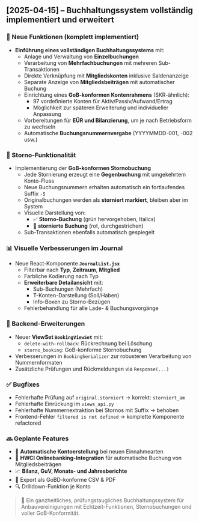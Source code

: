 
## [2025-04-15] – Buchhaltungssystem vollständig implementiert und erweitert

### 🎯 Neue Funktionen (komplett implementiert)

- **Einführung eines vollständigen Buchhaltungssystems** mit:
  - Anlage und Verwaltung von **Einzelbuchungen**
  - Verarbeitung von **Mehrfachbuchungen** mit mehreren Sub-Transaktionen
  - Direkte Verknüpfung mit **Mitgliedskonten** inklusive Saldenanzeige
  - Separate Anzeige von **Mitgliedsbeiträgen** mit automatischer Buchung
  - Einrichtung eines **GoB-konformen Kontenrahmens** (SKR-ähnlich):
    - 97 vordefinierte Konten für Aktiv/Passiv/Aufwand/Ertrag
    - Möglichkeit zur späteren Erweiterung und individueller Anpassung
  - Vorbereitungen für **EÜR und Bilanzierung**, um je nach Betriebsform zu wechseln
  - Automatische **Buchungsnummernvergabe** (YYYYMMDD-001, -002 usw.)

### 🧾 Storno-Funktionalität

- Implementierung der **GoB-konformen Stornobuchung**
  - Jede Stornierung erzeugt eine **Gegenbuchung** mit umgekehrtem Konto-Fluss
  - Neue Buchungsnummern erhalten automatisch ein fortlaufendes Suffix `-S`
  - Originalbuchungen werden als **storniert markiert**, bleiben aber im System
  - Visuelle Darstellung von:
    - ✅ **Storno-Buchung** (grün hervorgehoben, Italics)
    - 🚫 **stornierte Buchung** (rot, durchgestrichen)
  - Sub-Transaktionen ebenfalls automatisch gespiegelt

### 📊 Visuelle Verbesserungen im Journal

- Neue React-Komponente **`JournalList.jsx`**
  - Filterbar nach **Typ**, **Zeitraum**, **Mitglied**
  - Farbliche Kodierung nach Typ
  - **Erweiterbare Detailansicht** mit:
    - Sub-Buchungen (Mehrfach)
    - T-Konten-Darstellung (Soll/Haben)
    - Info-Boxen zu Storno-Bezügen
  - Fehlerbehandlung für alle Lade- & Buchungsvorgänge

### 🔧 Backend-Erweiterungen

- Neuer **ViewSet `BookingViewSet`** mit:
  - `delete-with-rollback`: Rückrechnung bei Löschung
  - `storno_booking`: GoB-konforme Stornobuchung
- Verbesserungen in `BookingSerializer` zur robusteren Verarbeitung von Nummernformaten
- Zusätzliche Prüfungen und Rückmeldungen via `Response(...)`

### ✅ Bugfixes

- Fehlerhafte Prüfung auf `original.storniert` → korrekt: `storniert_am`
- Fehlerhafte Einrückung im `views_api.py`
- Fehlerhafte Nummernextraktion bei Stornos mit Suffix → behoben
- Frontend-Fehler `filtered is not defined` → komplette Komponente refactored

### 🔜 Geplante Features

- 🧠 **Automatische Kontoerstellung** bei neuen Einnahmearten
- 🏦 **HWCI Onlinebanking-Integration** für automatische Buchung von Mitgliedsbeiträgen
- 📈 **Bilanz, GuV, Monats- und Jahresberichte**
- 💬 Export als GoBD-konforme CSV & PDF
- 🔍 Drilldown-Funktion je Konto

> 💚 Ein ganzheitliches, prüfungstaugliches Buchhaltungssystem für Anbauvereinigungen mit Echtzeit-Funktionen, Stornobuchungen und voller GoB-Konformität.
